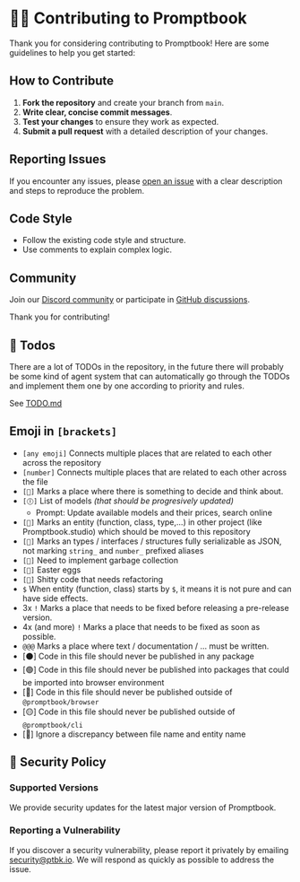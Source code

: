 # 👩‍💻 Contributing to Promptbook

Thank you for considering contributing to Promptbook! Here are some guidelines to help you get started:

## How to Contribute

1. **Fork the repository** and create your branch from `main`.
2. **Write clear, concise commit messages**.
3. **Test your changes** to ensure they work as expected.
4. **Submit a pull request** with a detailed description of your changes.

## Reporting Issues

If you encounter any issues, please [open an issue](https://github.com/webgptorg/promptbook/issues) with a clear description and steps to reproduce the problem.

## Code Style

-   Follow the existing code style and structure.
-   Use comments to explain complex logic.

## Community

Join our [Discord community](https://discord.gg/x3QWNaa89N) or participate in [GitHub discussions](https://github.com/webgptorg/promptbook/discussions).

Thank you for contributing!

## 🎯 Todos

There are a lot of TODOs in the repository, in the future there will probably be some kind of agent system that can automatically go through the TODOs and implement them one by one according to priority and rules.

See [TODO.md](./TODO.md)

## Emoji in `[brackets]`

-   `[any emoji]` Connects multiple places that are related to each other across the repository
-   `[number]` Connects multiple places that are related to each other across the file
-   `[🧠]` Marks a place where there is something to decide and think about.
-   `[🕕]` List of models *(that should be progresively updated)*
      - Prompt: Update available models and their prices, search online
-   `[🔼]` Marks an entity (function, class, type,...) in other project (like Promptbook.studio) which should be moved to this repository
-   `[🚉]` Marks an types / interfaces / structures fully serializable as JSON, not marking `string_` and `number_` prefixed aliases
-   `[🧹]` Need to implement garbage collection
-   `[🐣]` Easter eggs
-   `[💩]` Shitty code that needs refactoring
-   `$` When entity (function, class) starts by `$`, it means it is not pure and can have side effects.
-   3x `!` Marks a place that needs to be fixed before releasing a pre-release version.
-   4x (and more) `!` Marks a place that needs to be fixed as soon as possible.
-   `@@@` Marks a place where text / documentation / ... must be written.
-   [⚫] Code in this file should never be published in any package
-   [🟢] Code in this file should never be published into packages that could be imported into browser environment
-   [🔵] Code in this file should never be published outside of `@promptbook/browser`
-   [🟡] Code in this file should never be published outside of `@promptbook/cli`
-   [💞] Ignore a discrepancy between file name and entity name

<!--Import ./SECURITY.md-->
<!--⚠️ WARNING: This section was imported, make changes in source; any manual changes here will be overwritten-->

## 🐜 Security Policy

### Supported Versions

We provide security updates for the latest major version of Promptbook.

### Reporting a Vulnerability

If you discover a security vulnerability, please report it privately by emailing [security@ptbk.io](mailto:security@ptbk.io). We will respond as quickly as possible to address the issue.

<!--/Import ./SECURITY.md-->
